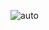 
![auto](https://github.com/Pimsickgirl/Auto-Clicker/assets/75786797/3c6f6c36-9a84-4e46-9b09-495b5f845cb8)
